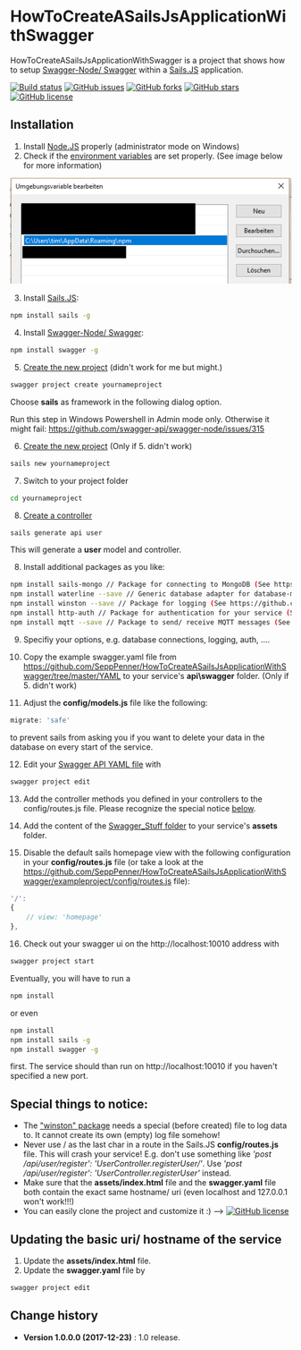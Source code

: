 # HowToCreateASailsJsApplicationWithSwagger

HowToCreateASailsJsApplicationWithSwagger is a project that shows how to setup [Swagger-Node/ Swagger](https://github.com/swagger-api/swagger-node) within a [Sails.JS](https://sailsjs.com/) application.

[![Build status](https://ci.appveyor.com/api/projects/status/vyh07xstdod7l90b?svg=true)](https://ci.appveyor.com/project/SeppPenner/howtocreateasailsjsapplicationwithswagger)
[![GitHub issues](https://img.shields.io/github/issues/SeppPenner/HowToCreateASailsJsApplicationWithSwagger.svg)](https://github.com/SeppPenner/HowToCreateASailsJsApplicationWithSwagger/issues)
[![GitHub forks](https://img.shields.io/github/forks/SeppPenner/HowToCreateASailsJsApplicationWithSwagger.svg)](https://github.com/SeppPenner/HowToCreateASailsJsApplicationWithSwagger/network)
[![GitHub stars](https://img.shields.io/github/stars/SeppPenner/HowToCreateASailsJsApplicationWithSwagger.svg)](https://github.com/SeppPenner/HowToCreateASailsJsApplicationWithSwagger/stargazers)
[![GitHub license](https://img.shields.io/badge/license-AGPL-blue.svg)](https://raw.githubusercontent.com/SeppPenner/HowToCreateASailsJsApplicationWithSwagger/master/License.txt)

## Installation
1. Install [Node.JS](https://nodejs.org/en/download/) properly (administrator mode on Windows)
2. Check if the [environment variables](https://www.nextofwindows.com/windows-quick-tip-how-to-find-out-all-my-environment-variables) are set properly. (See image below for more information)

![Screenshot of the environment variables](https://github.com/SeppPenner/HowToCreateASailsJsApplicationWithSwagger/blob/master/Environment_Variables.png "Screenshot of the environment variables")

3. Install [Sails.JS](https://sailsjs.com/):
```bash
npm install sails -g
```

4. Install [Swagger-Node/ Swagger](https://github.com/swagger-api/swagger-node):
```bash
npm install swagger -g
```

5. [Create the new project](https://www.npmjs.com/package/swagger) (didn't work for me but might.)
```bash
swagger project create yournameproject
```

Choose **sails** as framework in the following dialog option.

Run this step in Windows Powershell in Admin mode only. Otherwise it might fail: https://github.com/swagger-api/swagger-node/issues/315

6. [Create the new project](https://sailsjs.com/documentation/reference/command-line-interface/sails-generate) (Only if 5. didn't work)
```bash
sails new yournameproject
```

7. Switch to your project folder
```bash
cd yournameproject
```

8. [Create a controller](https://sailsjs.com/documentation/reference/command-line-interface/sails-generate)
```bash
sails generate api user
```
This will generate a **user** model and controller.

8. Install additional packages as you like:
```bash
npm install sails-mongo // Package for connecting to MongoDB (See https://github.com/balderdashy/sails-mongo)
npm install waterline --save // Generic database adapter for database-model abstraction (See https://github.com/balderdashy/waterline)
npm install winston --save // Package for logging (See https://github.com/winstonjs/winston)
npm install http-auth // Package for authentication for your service (See https://github.com/http-auth/http-auth)
npm install mqtt --save // Package to send/ receive MQTT messages (See https://github.com/mqttjs/MQTT.js)
```

9. Specifiy your options, e.g. database connections, logging, auth, ....

10. Copy the example swagger.yaml file from https://github.com/SeppPenner/HowToCreateASailsJsApplicationWithSwagger/tree/master/YAML to your service's **api\swagger** folder. (Only if 5. didn't work)

11. Adjust the **config/models.js** file like the following:
```javascript
migrate: 'safe'
```

to prevent sails from asking you if you want to delete your data in the database on every start of the service.

12. Edit your [Swagger API YAML file](https://swagger.io/specification/) with
```bash
swagger project edit
```

13. Add the controller methods you defined in your controllers to the config/routes.js file. Please recognize the special notice [below](https://github.com/SeppPenner/HowToCreateASailsJsApplicationWithSwagger#special-things-to-notice).

14. Add the content of the [Swagger_Stuff folder](https://github.com/SeppPenner/HowToCreateASailsJsApplicationWithSwagger/tree/master/Swagger_Stuff) to your service's **assets** folder.


15. Disable the default sails homepage view with the following configuration in your **config/routes.js** file (or take a look at the https://github.com/SeppPenner/HowToCreateASailsJsApplicationWithSwagger/exampleproject/config/routes.js file):
```javascript
'/':
{
    // view: 'homepage'
},
```

16. Check out your swagger ui on the http://localhost:10010 address with
```bash
swagger project start
```

Eventually, you will have to run a
```bash
npm install
```

or even
```bash
npm install
npm install sails -g
npm install swagger -g
```
first. The service should than run on http://localhost:10010 if you haven't specified a new port.

## Special things to notice:
* The ["winston" package](https://www.npmjs.com/package/winston) needs a special (before created) file to log data to. It cannot create its own (empty) log file somehow!
* Never use / as the last char in a route in the Sails.JS **config/routes.js** file. This will crash your service! E.g. don't use something like _'post /api/user/register': 'UserController.registerUser/'_. Use _'post /api/user/register': 'UserController.registerUser'_ instead.
* Make sure that the **assets/index.html** file and the **swagger.yaml** file both contain the exact same hostname/ uri (even localhost and 127.0.0.1 won't work!!!)
* You can easily clone the project and customize it :) --> [![GitHub license](https://img.shields.io/badge/license-AGPL-blue.svg)](https://raw.githubusercontent.com/SeppPenner/HowToCreateASailsJsApplicationWithSwagger/master/License.txt)

## Updating the basic uri/ hostname of the service
1. Update the **assets/index.html** file.
2. Update the **swagger.yaml** file by 
```bash
swagger project edit
```

Change history
--------------
* **Version 1.0.0.0 (2017-12-23)** : 1.0 release.

